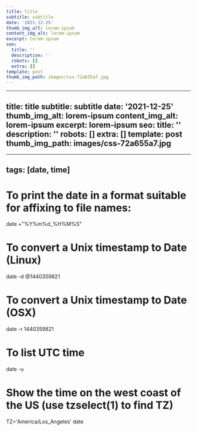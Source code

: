 ```yaml
---
title: title
subtitle: subtitle
date: '2021-12-25'
thumb_img_alt: lorem-ipsum
content_img_alt: lorem-ipsum
excerpt: lorem-ipsum
seo:
  title: ''
  description: ''
  robots: []
  extra: []
template: post
thumb_img_path: images/css-72a655a7.jpg
---
```

---
title: title
subtitle: subtitle
date: '2021-12-25'
thumb_img_alt: lorem-ipsum
content_img_alt: lorem-ipsum
excerpt: lorem-ipsum
seo:
  title: ''
  description: ''
  robots: []
  extra: []
template: post
thumb_img_path: images/css-72a655a7.jpg
---
---
tags: [date, time]
---

# To print the date in a format suitable for affixing to file names:

date +"%Y%m%d\_%H%M%S"

# To convert a Unix timestamp to Date (Linux)

date -d @1440359821

# To convert a Unix timestamp to Date (OSX)

date -r 1440359821

# To list UTC time

date -u

# Show the time on the west coast of the US (use tzselect(1) to find TZ)

TZ='America/Los_Angeles' date
